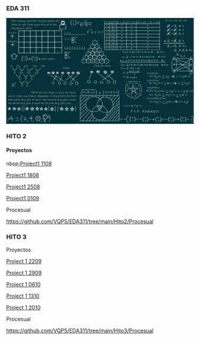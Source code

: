 

### EDA 311  
<div align="center">
<img src="https://github.com/VQP5/EDA311/blob/main/Recursos/1_Ut55XNszCQPxCG9qaEQfAw.png" align="center" height="" width="600" />
</div>  
  

### <div align="center"></div>  
  



### HITO 2  
#### Proyectos 
nbsp;[Project1 1108](https://github.com/VQP5/EDA311/blob/main/Hito2/Proyectos/project1%201108.zip)

[Project1 1808](https://github.com/VQP5/EDA311/blob/main/Hito2/Proyectos/Project1%201808.zip)

[Project1 2508](https://github.com/VQP5/EDA311/blob/main/Hito2/Proyectos/Project1%202508.zip)

[Project1 0109](https://github.com/VQP5/EDA311/blob/main/Hito2/Proyectos/Project1%200109.zip)

Procesual

https://github.com/VQP5/EDA311/tree/main/Hito2/Procesual  
  



### HITO 3  
Proyectos

[Project 1 2209](https://github.com/VQP5/EDA311/blob/main/Hito3/Proyectos/Project%201%202209.zip)

[Project 1 2909](https://github.com/VQP5/EDA311/blob/main/Hito3/Proyectos/Project%201%202909.zip)

[Project 1 0610](https://github.com/VQP5/EDA311/blob/main/Hito3/Proyectos/Project%201%200610.zip)

[Project 1 1310](https://github.com/VQP5/EDA311/blob/main/Hito3/Proyectos/Project%201%201310.zip)

[Project 1 2010](https://github.com/VQP5/EDA311/blob/main/Hito3/Proyectos/Project%201%202010.zip)

Procesual

https://github.com/VQP5/EDA311/tree/main/Hito3/Procesual  

<br />
